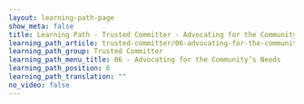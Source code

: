 ```yaml
---
layout: learning-path-page
show_meta: false
title: Learning Path - Trusted Committer - Advocating for the Community’s Needs
learning_path_article: trusted-committer/06-advocating-for-the-communitys-needs.asciidoc
learning_path_group: Trusted Committer
learning_path_menu_title: 06 - Advocating for the Community’s Needs
learning_path_position: 6
learning_path_translation: ""
no_video: false
---
```

<!--- This file autogenerated from https://github.com/InnerSourceCommons/InnerSourceLearningPath/blob/master/scripts/generate_learning_path_markdown.js -->